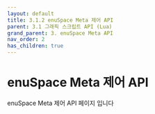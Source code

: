 ```yaml
---
layout: default
title: 3.1.2 enuSpace Meta 제어 API
parent: 3.1 그래픽 스크립트 API (Lua)
grand_parent: 3. enuSpace Meta API
nav_order: 2
has_children: true
---
```


# enuSpace Meta 제어 API

enuSpace Meta 제어 API 페이지 입니다